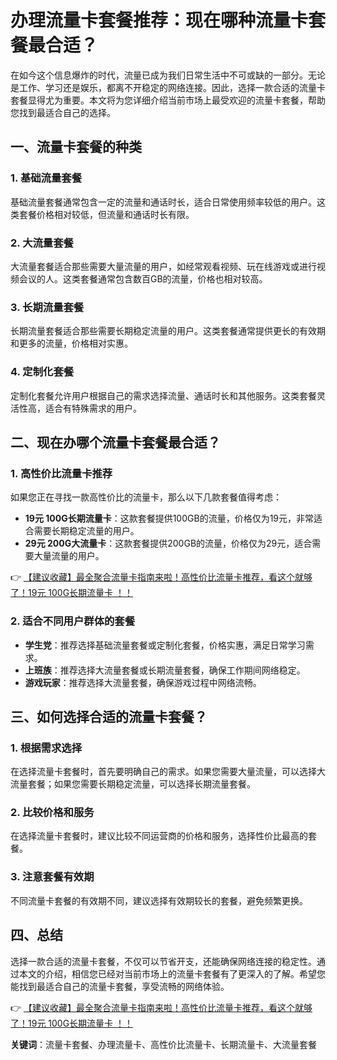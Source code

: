 # 办理流量卡套餐推荐：现在哪种流量卡套餐最合适？

在如今这个信息爆炸的时代，流量已成为我们日常生活中不可或缺的一部分。无论是工作、学习还是娱乐，都离不开稳定的网络连接。因此，选择一款合适的流量卡套餐显得尤为重要。本文将为您详细介绍当前市场上最受欢迎的流量卡套餐，帮助您找到最适合自己的选择。

## 一、流量卡套餐的种类

### 1. 基础流量套餐
基础流量套餐通常包含一定的流量和通话时长，适合日常使用频率较低的用户。这类套餐价格相对较低，但流量和通话时长有限。

### 2. 大流量套餐
大流量套餐适合那些需要大量流量的用户，如经常观看视频、玩在线游戏或进行视频会议的人。这类套餐通常包含数百GB的流量，价格也相对较高。

### 3. 长期流量套餐
长期流量套餐适合那些需要长期稳定流量的用户。这类套餐通常提供更长的有效期和更多的流量，价格相对实惠。

### 4. 定制化套餐
定制化套餐允许用户根据自己的需求选择流量、通话时长和其他服务。这类套餐灵活性高，适合有特殊需求的用户。

## 二、现在办哪个流量卡套餐最合适？

### 1. 高性价比流量卡推荐
如果您正在寻找一款高性价比的流量卡，那么以下几款套餐值得考虑：

- **19元 100G长期流量卡**：这款套餐提供100GB的流量，价格仅为19元，非常适合需要长期稳定流量的用户。
- **29元 200G大流量卡**：这款套餐提供200GB的流量，价格仅为29元，适合需要大量流量的用户。

👉 [【建议收藏】最全聚合流量卡指南来啦！高性价比流量卡推荐，看这个就够了！19元 100G长期流量卡 ！！](https://bit.ly/Liuliangka)

### 2. 适合不同用户群体的套餐
- **学生党**：推荐选择基础流量套餐或定制化套餐，价格实惠，满足日常学习需求。
- **上班族**：推荐选择大流量套餐或长期流量套餐，确保工作期间网络稳定。
- **游戏玩家**：推荐选择大流量套餐，确保游戏过程中网络流畅。

## 三、如何选择合适的流量卡套餐？

### 1. 根据需求选择
在选择流量卡套餐时，首先要明确自己的需求。如果您需要大量流量，可以选择大流量套餐；如果您需要长期稳定流量，可以选择长期流量套餐。

### 2. 比较价格和服务
在选择流量卡套餐时，建议比较不同运营商的价格和服务，选择性价比最高的套餐。

### 3. 注意套餐有效期
不同流量卡套餐的有效期不同，建议选择有效期较长的套餐，避免频繁更换。

## 四、总结

选择一款合适的流量卡套餐，不仅可以节省开支，还能确保网络连接的稳定性。通过本文的介绍，相信您已经对当前市场上的流量卡套餐有了更深入的了解。希望您能找到最适合自己的流量卡套餐，享受流畅的网络体验。

👉 [【建议收藏】最全聚合流量卡指南来啦！高性价比流量卡推荐，看这个就够了！19元 100G长期流量卡 ！！](https://bit.ly/Liuliangka)

**关键词**：流量卡套餐、办理流量卡、高性价比流量卡、长期流量卡、大流量套餐